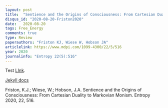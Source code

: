 ```yaml
---
layout: post
title:  "Sentience and the Origins of Consciousness: From Cartesian Duality to Markovian Monism"
disqus_id: "2020-08-20-Friston2020"
date:   2020-08-20
tags: Free_Energy
comments: true
type: Review
paperauthors: "Friston KJ, Wiese W, Hobson JA"
articlelink: https://www.mdpi.com/1099-4300/22/5/516
year: 2020
journalinfo: "Entropy 22(5):516"
---
```

Test [LInk][wisc].

[Jekyll docs][jekyll]


Friston, K.J.; Wiese, W.; Hobson, J.A. Sentience and the Origins of Consciousness: From Cartesian Duality to Markovian Monism. Entropy 2020, 22, 516.

[jekyll]:      http://jekyllrb.com
[wisc]:		https://sleep-and-consciousness.wisc.edu
